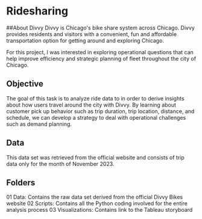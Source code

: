# Ridesharing
##About Divvy
Divvy is Chicago's bike share system across Chicago. Divvy provides residents and visitors with a convenient, fun and affordable transportation option for getting around and exploring Chicago.

For this project, I was interested in exploring operational questions that can help improve efficiency and strategic planning of fleet throughout the city of Chicago. 

## Objective
The goal of this task is to analyze ride data to in order to derive insights about how users travel around the city with Divvy. By learning about customer pick up behavior such as trip duration, trip location, distance, and schedule, we can develop a strategy to deal with operational challenges such as demand planning. 

## Data 
This data set was retrieved from the official website and consists of trip data only for the month of November 2023. 

## Folders
01 Data: Contains the raw data set derived from the official Divvy Bikes website
02 Scripts: Contains all the Python coding involved for the entire analysis process
03 Visualizations: Contains link to the Tableau storyboard
